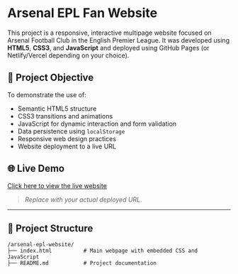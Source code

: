 # Arsenal EPL Fan Website

This project is a responsive, interactive multipage website focused on Arsenal Football Club in the English Premier League. It was developed using **HTML5**, **CSS3**, and **JavaScript** and deployed using GitHub Pages (or Netlify/Vercel depending on your choice).

## 🧠 Project Objective

To demonstrate the use of:
- Semantic HTML5 structure
- CSS3 transitions and animations
- JavaScript for dynamic interaction and form validation
- Data persistence using `localStorage`
- Responsive web design practices
- Website deployment to a live URL

## 🌐 Live Demo

[Click here to view the live website](https://your-username.github.io/arsenal-epl-website)

> _Replace with your actual deployed URL._

---

## 📁 Project Structure

```plaintext
/arsenal-epl-website/
├── index.html          # Main webpage with embedded CSS and JavaScript
├── README.md           # Project documentation
